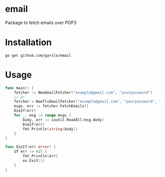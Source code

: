 # email

Package to fetch emails over POP3

# Installation

`go get github.com/garslo/email`

# Usage

```go
func main() {
	fetcher := NewGmailFetcher("example@gmail.com", "yourpassword")
    // Or
    fetcher = NewTlsEmailFetcher("example@gmail.com", "yourpassword", "pop.gmail.com", 995)
	msgs, err := fetcher.FetchEmails()
	DieIf(err)
	for _, msg := range msgs {
		body, err := ioutil.ReadAll(msg.Body)
		DieIf(err)
		fmt.Println(string(body))
	}
}

func DieIf(err error) {
	if err != nil {
		fmt.Println(err)
		os.Exit(1)
	}
}
```
